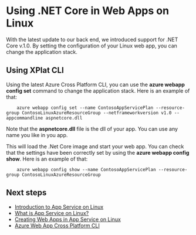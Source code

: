 <properties
    pageTitle="Using .NET Core in Azure App Service Web Apps on Linux | Azure"
    description="Using .NET Core in Azure App Service Web Apps on Linux."
    keywords="azure app service, web app, dotnet, core, linux, oss"
    services="app-service"
    documentationCenter=""
    authors="aelnably"
    manager="wpickett"
    editor="" />
<tags
    ms.assetid="c02959e6-7220-496a-a417-9b2147638e2e"
    ms.service="app-service"
    ms.workload="na"
    ms.tgt_pltfrm="na"
    ms.devlang="na"
    ms.topic="article"
    ms.date="10/16/2016"
    wacn.date=""
    ms.author="aelnably" />

# Using .NET Core in Web Apps on Linux #

With the latest update to our back end, we introduced support for .NET Core v.1.0. By setting the configuration of your Linux web app, you can change the application stack.


## Using XPlat CLI ##

Using the latest Azure Cross Platform CLI, you can use the **azure webapp config set** command to change the application stack. Here is an example of that:

        azure webapp config set --name ContosoAppServicePlan --resource-group ContosoLinuxAzureResourceGroup --netframeworkversion v1.0 --appcommandline aspnetcore.dll

Note that the **aspnetcore.dll** file is the dll of your app. You can use any name you like in you app.

This will load the .Net Core image and start your web app. You can check that the settings have been correctly set by using the **azure webapp config show**. Here is an example of that:

        azure webapp config show --name ContosoAppServicePlan --resource-group ContosoLinuxAzureResourceGroup

## Next steps
* [Introduction to App Service on Linux](/documentation/articles/app-service-linux-intro/) 
* [What is App Service on Linux?](/documentation/articles/app-service-linux-intro/)
* [Creating Web Apps in App Service on Linux](/documentation/articles/app-service-linux-how-to-create-a-web-app/)
* [Azure Web App Cross Platform CLI](/documentation/articles/app-service-web-app-azure-resource-manager-xplat-cli/)
